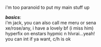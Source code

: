 i'm too paranoid to put my main stuff up

***basics***:  
i'm jack, you can also call me meru or sena  
xe/rose/any, i have a lovely bf (i miss him)  
hyperfix on enstars hypmic n hlvrai...yeah!  
you can int if ya want, c/h is ok  
